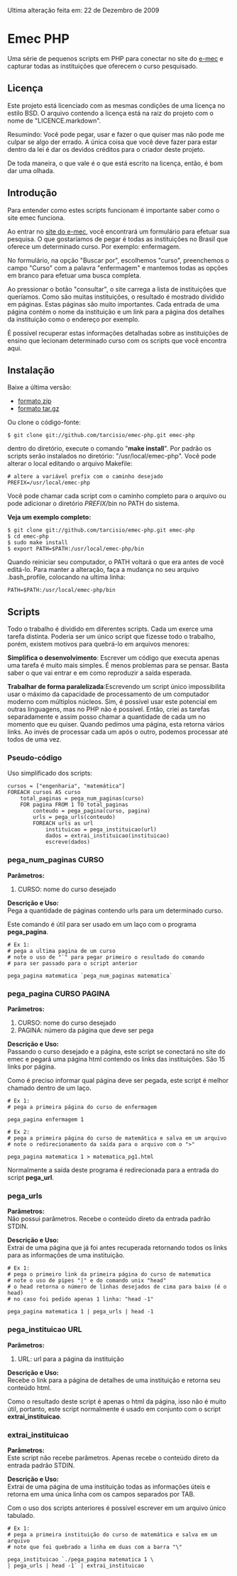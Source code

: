 Ultima alteração feita em: 22 de Dezembro de 2009

# Emec PHP #

Uma série de pequenos scripts em PHP para conectar no site do 
[e-mec](http://emec.mec.gov.br/ "site do e-mec") e capturar
todas as instituições que oferecem o curso pesquisado.

## Licença ##
Este projeto está licenciado com as mesmas condições de uma licença no estilo BSD.
O arquivo contendo a licença está na raiz do projeto com o nome
de "LICENCE.markdown".

Resumindo: Você pode pegar, usar e fazer o que quiser mas não pode me culpar se
algo der errado. A única coisa que você deve fazer para estar dentro da lei é 
dar os devidos créditos para o criador deste projeto.

De toda maneira, o que vale é o que está escrito na licença, então, é bom dar
uma olhada.

## Introdução ##

Para entender como estes scripts funcionam é importante saber como o site emec
funciona.

Ao entrar no [site do e-mec](http://emec.mec.gov.br/ "site do e-mec"), 
você encontrará um formulário para efetuar sua pesquisa.
O que gostaríamos de pegar é todas as instituições no Brasil que oferece um 
determinado curso. Por exemplo: enfermagem.

No formulário, na opção "Buscar por", escolhemos "curso", preenchemos o campo
"Curso" com a palavra "enfermagem" e mantemos todas as opções em branco para 
efetuar uma busca completa.

Ao pressionar o botão "consultar", o site carrega a lista de instituições
que queríamos. Como são muitas instituições, o resultado é mostrado dividido 
em páginas. Estas páginas são muito importantes.
Cada entrada de uma página contém o nome da instituição e um link para a página
dos detalhes da instituição como o endereço por exemplo.

É possível recuperar estas informações detalhadas sobre as instituições de
ensino que lecionam determinado curso com os scripts que você encontra aqui.

## Instalação ##
Baixe a última versão:

*   [formato zip](http://github.com/tarcisio/emec-php/zipball/master "Download na versão zip")
*   [formato tar.gz](http://github.com/tarcisio/emec-php/tarball/master "Download na versão tar.gz")

Ou clone o código-fonte:

    $ git clone git://github.com/tarcisio/emec-php.git emec-php

dentro do diretório, execute o comando "__make install__". Por padrão os scripts
serão instalados no diretório: "/usr/local/emec-php". Você pode alterar o local
editando o arquivo Makefile:

    # altere a variável prefix com o caminho desejado
    PREFIX=/usr/local/emec-php

Você pode chamar cada script com o caminho completo para o arquivo ou pode
adicionar o diretório _PREFIX_/bin no PATH do sistema.

__Veja um exemplo completo:__

    
    $ git clone git://github.com/tarcisio/emec-php.git emec-php
    $ cd emec-php
    $ sudo make install
    $ export PATH=$PATH:/usr/local/emec-php/bin

Quando reiniciar seu computador, o PATH voltará o que era antes de você editá-lo.
Para manter a alteração, faça a mudança no seu arquivo .bash_profile, colocando
na ultima linha:

    PATH=$PATH:/usr/local/emec-php/bin

## Scripts ##

Todo o trabalho é dividido em diferentes scripts. Cada um exerce uma tarefa 
distinta. Poderia ser um único script que fizesse todo o trabalho, porém, 
existem motivos para quebrá-lo em arquivos menores:

__Simplifica o desenvolvimento__: Escrever um código que executa apenas uma tarefa
é muito mais simples. É menos problemas para se pensar. Basta saber o
que vai entrar e em como reproduzir a saída esperada.

__Trabalhar de forma paralelizada__:Escrevendo um script único
impossibilita usar o máximo da capacidade de processamento de um computador moderno
com múltiplos núcleos. Sim, é possível usar este potencial em outras linguagens, 
mas no PHP não é possível. Então, criei as tarefas separadamente e assim posso
chamar a quantidade de cada um no momento que eu quiser. Quando pedimos uma página,
esta retorna vários links. Ao invés de processar cada um após o outro, podemos
processar até todos de uma vez.

### Pseudo-código ###

Uso simplificado dos scripts:

    cursos = ["engenharia", "matemática"]
    FOREACH cursos AS curso
        total_paginas = pega_num_paginas(curso)
        FOR pagina FROM 1 TO total_paginas
            conteudo = pega_pagina(curso, pagina)
            urls = pega_urls(conteudo)
            FOREACH urls as url
                instituicao = pega_instituicao(url)
                dados = extrai_instituicao(instituicao)
                escreve(dados)

### pega_num_paginas CURSO  
__Parâmetros:__

1.   CURSO: nome do curso desejado

__Descrição e Uso:__  
Pega a quantidade de páginas contendo urls para um determinado curso.

Este comando é útil para ser usado em um laço com o programa __pega_pagina__.

    # Ex 1:
    # pega a ultima pagina de um curso
    # note o uso de "`" para pegar primeiro o resultado do comando
    # para ser passado para o script anterior
    
    pega_pagina matematica `pega_num_paginas matematica`

### pega_pagina CURSO PAGINA  

__Parâmetros:__

1.   CURSO: nome do curso desejado
2.   PAGINA: número da página que deve ser pega

__Descrição e Uso:__  
Passando o curso desejado e a página, este script se conectará no site do
emec e pegará uma página html contendo os links das instituições.
São 15 links por página.

Como é preciso informar qual página deve ser pegada, este script é melhor
chamado dentro de um laço.

    # Ex 1:
    # pega a primeira página do curso de enfermagem
    
    pega_pagina enfermagem 1
    
    # Ex 2:
    # pega a primeira página do curso de matemática e salva em um arquivo
    # note o redirecionamento da saída para o arquivo com o ">"
    
    pega_pagina matematica 1 > matematica_pg1.html
    

Normalmente a saída deste programa é redirecionada para a entrada do script
__pega_url__.


### pega_urls
__Parâmetros:__  
Não possui parâmetros. Recebe o conteúdo direto da entrada padrão STDIN.

__Descrição e Uso:__  
Extrai de uma página que já foi antes recuperada retornando todos os links
para as informações de uma instituição.

    # Ex 1:
    # pega o primeiro link da primeira página do curso de matematica
    # note o uso de pipes "|" e do comando unix "head"
    # o head retorna o número de linhas desejados de cima para baixo (é o head)
    # no caso foi pedido apenas 1 linha: "head -1"
    
    pega_pagina matematica 1 | pega_urls | head -1

### pega_instituicao URL
__Parâmetros:__

1.   URL: url para a página da instituição

__Descrição e Uso:__  
Recebe o link para a página de detalhes de uma instituição e retorna seu conteúdo
html.

Como o resultado deste script é apenas o html da página, isso não é muito útil,
portanto, este script normalmente é usado em conjunto com o 
script __extrai_instituicao__.


### extrai_instituicao
__Parâmetros:__  
Este script não recebe parâmetros. Apenas recebe o conteúdo direto da entrada
padrão STDIN.

__Descrição e Uso:__  
Extrai de uma página de uma instituição todas as informações úteis e retorna em
uma única linha com os campos separados por TAB.

Com o uso dos scripts anteriores é possível escrever em um arquivo único tabulado.

    # Ex 1:
    # pega a primeira instituição do curso de matemática e salva em um arquivo
    # note que foi quebrado a linha em duas com a barra "\"
    
    pega_instituicao `./pega_pagina matematica 1 \
    | pega_urls | head -1` | extrai_instituicao




